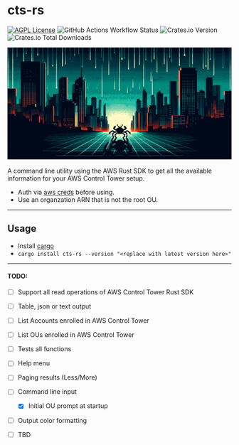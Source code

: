# cts-rs

[![AGPL License](https://img.shields.io/badge/license-AGPL-blue.svg)](http://www.gnu.org/licenses/agpl-3.0)
![GitHub Actions Workflow Status](https://img.shields.io/github/actions/workflow/status/ebel/cts-rs/rust.yml)
![Crates.io Version](https://img.shields.io/crates/v/cts-rs)
![Crates.io Total Downloads](https://img.shields.io/crates/d/cts-rs)

<picture>
 <source media="(prefers-color-scheme: dark)" srcset="https://github.com/ebel/cts-rs/blob/main/repo_pic.png">
 <source media="(prefers-color-scheme: light)" srcset="https://github.com/ebel/cts-rs/blob/main/repo_pic.png">
 <img alt="YOUR-ALT-TEXT" src="https://github.com/ebel/cts-rs/blob/main/repo_pic.png">
</picture>


A command line utility using the AWS Rust SDK to get all the available information for your AWS Control Tower setup.


* Auth via [aws creds](https://docs.aws.amazon.com/cli/latest/userguide/cli-configure-files.html) before using.
* Use an organzation ARN that is not the root OU.

------------------
## Usage
* Install [cargo](https://doc.rust-lang.org/cargo/getting-started/installation.html)
* `cargo install cts-rs --version "<replace with latest version here>"`
------------------

#### TODO:
- [ ] Support all read operations of AWS Control Tower Rust SDK
- [ ] Table, json or text output
- [ ] List Accounts enrolled in AWS Control Tower
- [ ] List OUs enrolled in AWS Control Tower
- [ ] Tests all functions
- [ ] Help menu
- [ ] Paging results (Less/More)
- [ ] Command line input
  - [X] Initial OU prompt at startup
- [ ] Output color formatting
- [ ] TBD


